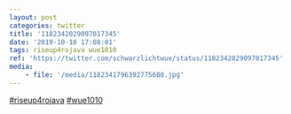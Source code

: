 ```yaml
---
layout: post
categories: twitter
title: '1182342029097017345'
date: '2019-10-10 17:08:01'
tags: riseup4rojava wue1010
ref: 'https://twitter.com/schwarzlichtwue/status/1182342029097017345'
media:
    - file: '/media/1182341796392775680.jpg'
---
```

[#riseup4rojava](/t/riseup4rojava) [#wue1010](/t/wue1010) 